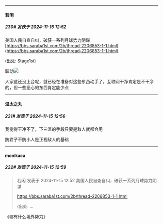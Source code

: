 ﻿
*****

####  若闲  
##### 230#       发表于 2024-11-15 12:52

美国人民自查自纠，破获一系列月球势力阴谋
[https://bbs.saraba1st.com/2b/thread-2206853-1-1.html](https://bbs.saraba1st.com/2b/thread-2206853-1-1.html)

(出处: Stage1st)

联动<img src="https://static.saraba1st.com/image/smiley/face2017/067.png" referrerpolicy="no-referrer">

人家这还没上台呢，就已经在准备对这些东西动手了。互联网干净肯定是不干净的，但一些恶心的东西肯定能少点


*****

####  湿太之丸  
##### 231#       发表于 2024-11-15 12:56

我觉得干净不了，下三滥的手段只要是敌人就都会用

防君子不防小人是正视敌人的基础

*****

####  monikaca  
##### 232#       发表于 2024-11-15 12:59

<blockquote>若闲 发表于 2024-11-15 12:52
美国人民自查自纠，破获一系列月球势力阴谋

https://bbs.saraba1st.com/2b/thread-2206853-1-1.html

(出处: ...</blockquote>
《哪有什么境外势力》

